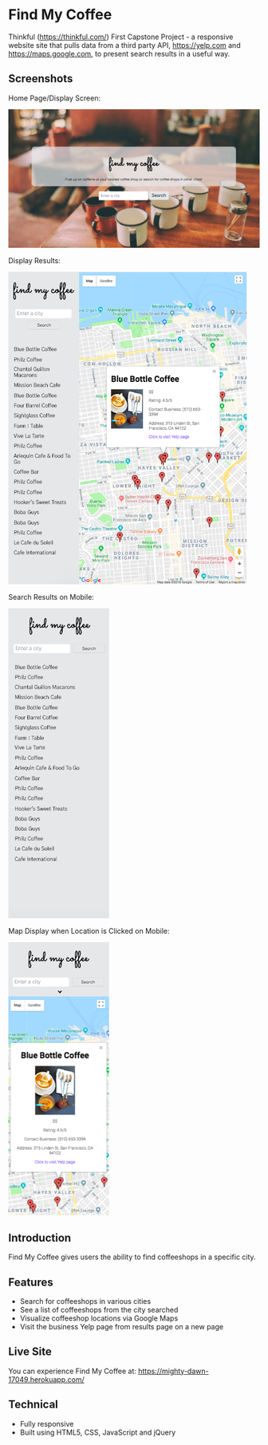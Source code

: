 # Find My Coffee
Thinkful (https://thinkful.com/) First Capstone Project - a responsive website site that pulls data from a third party API, https://yelp.com and https://maps.google.com, to present search results in a useful way.

## Screenshots
Home Page/Display Screen:

![Find My Coffee Home](/public/readme-images/home-page.png)

Display Results:

![Find My Coffee Display Page](/public/readme-images/display-page.png)

Search Results on Mobile:

![Find My Coffee Search Results Mobile](/public/readme-images/display-page-mobile.png)

Map Display when Location is Clicked on Mobile:

![Find My Coffee Display Page Mobile](/public/readme-images/display-page-map-mobile.png)

## Introduction
Find My Coffee gives users the ability to find coffeeshops in a specific city.

## Features
* Search for coffeeshops in various cities
* See a list of coffeeshops from the city searched
* Visualize coffeeshop locations via Google Maps
* Visit the business Yelp page from results page on a new page

## Live Site
You can experience Find My Coffee at: https://mighty-dawn-17049.herokuapp.com/

## Technical
* Fully responsive
* Built using HTML5, CSS, JavaScript and jQuery
